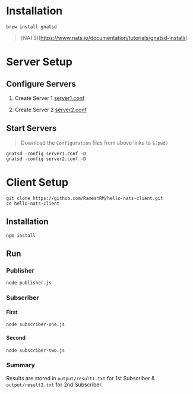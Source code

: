 # Installation

`brew install gnatsd`
> [NATS)(https://www.nats.io/documentation/tutorials/gnatsd-install/)

# Server Setup

## Configure Servers

1. Create Server 1 [server1.conf](https://gist.github.com/RameshRM/4b124c6851cadf81768aa47106e49acb#file-server1-conf)

2. Create Server 2 [server2.conf](https://gist.github.com/RameshRM/4b124c6851cadf81768aa47106e49acb#file-server2-conf)

## Start Servers

> Download the `Configuration` files from above links to `$(pwd)`

```shell
gnatsd -config server1.conf -D
gnatsd -config server2.conf -D
```

# Client Setup

```
git clone https://github.com/RameshRM/hello-nats-client.git
cd hello-nats-client

```


## Installation

`npm install`

## Run

### Publisher

`node publisher.js`

### Subscriber

#### First

`node subscriber-one.js`

#### Second

`node subscriber-two.js`

### Summary

Results are stored in `output/result1.txt` for 1st Subscriber & `output/result2.txt` for 2nd Subscriber.
